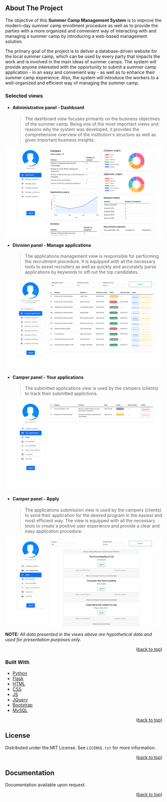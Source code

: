 <!-- ABOUT THE PROJECT -->
## About The Project 
The objective of this **Summer Camp Management System** is to improve the modern-day summer camp enrollment procedure as well as to provide the parties with a more organized and convenient way of interacting with and managing a summer camp by introducing a web-based management solution. 

The primary goal of the project is to deliver a database-driven website for the local summer camp, which can be used by every party that impacts the work and is involved in the main ideas of summer camps. The system will provide anyone interested with the opportunity to submit a summer camp application - in an easy and convenient way - as well as to enhance their summer camp experience. Also, the system will introduce the workers to a well-organized and efficient way of managing the summer camp.

### Selected views

- #### Administrative panel - Dashboard
  > The dashboard view focuses primarily on the business objectives of the summer camp. Being one of the most important views and reasons why the system was developed, it provides the comprehensive overview of the institution's structure as well as gives important business insights. 
  
![Administartive panel - Dashboard](preview/admin-dashboard.png)

- #### Division panel - Manage applications
  > The applications management view is responsible for performing the recruitment procedure. It is equipped with all the necessary tools to assist recruiters as well as quickly and accurately parse applications by keywords to sift out the top candidates.  

![Administartive panel - Dashboard](preview/division-manage-applications.png)

- #### Camper panel - Your applications
  > The submitted applications view is used by the campers (clients) to track their submitted applictions. 

![Administartive panel - Dashboard](preview/camper-your-applications.png)

- #### Camper panel - Apply
  > The applications submission view is used by the campers (clients) to send their application for the desired program in the easiest and most efficient way. The view is equipped with all the necessary tools to create a positive user experience and provide a clear and easy application procedure.

![Administartive panel - Dashboard](preview/camper-apply.png)

**NOTE:** *All data presented in the views above are hypothetical data and used for presentation purposes only.*

<p align="right">(<a href="#top">back to top</a>)</p>



### Built With

* [Python](https://www.python.org)
* [Flask](https://flask.palletsprojects.com/en/2.0.x/)
* [HTML](https://html.com)
* [CSS](https://developer.mozilla.org/en-US/docs/Web/CSS)
* [JS](https://www.javascript.com)
* [JQuery](https://jquery.com)
* [Bootstrap](https://getbootstrap.com)
* [MySQL](https://www.mysql.com)


<p align="right">(<a href="#top">back to top</a>)</p>

<!-- LICENSE -->
## License

Distributed under the MIT License. See `LICENSE.txt` for more information.

<p align="right">(<a href="#top">back to top</a>)</p>

<!-- Documentation -->
## Documentation

Documentation available upon request.

<p align="right">(<a href="#top">back to top</a>)</p>
